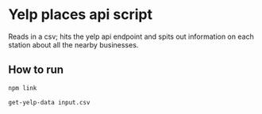 # Yelp places api script

Reads in a csv; hits the yelp api endpoint and spits out information on each station about all the nearby businesses.

## How to run
```sh
npm link

get-yelp-data input.csv
```